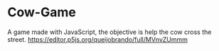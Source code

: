 # Cow-Game
A game made with JavaScript, the objective is help the cow cross the street.
https://editor.p5js.org/queijobrando/full/MVnvZUmmm
